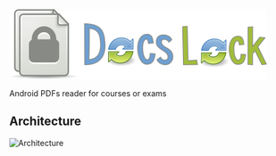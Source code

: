 ![Logo](docs/images/logo.png)

Android PDFs reader for courses or exams

## Architecture
![Architecture](docs/images/architecture.png)

